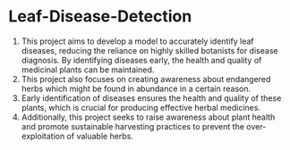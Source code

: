# Leaf-Disease-Detection
1) This project aims to develop a model to accurately identify leaf diseases, reducing the reliance on highly skilled botanists for disease diagnosis. By identifying diseases early, the health and quality of medicinal plants can be maintained.
2) This project also focuses on creating awareness about endangered herbs which might be found in abundance in a certain reason.
3) Early identification of diseases ensures the health and quality of these plants, which is crucial for producing effective herbal medicines.
4) Additionally, this project seeks to raise awareness about plant health and promote sustainable harvesting practices to prevent the over-exploitation of valuable herbs.

